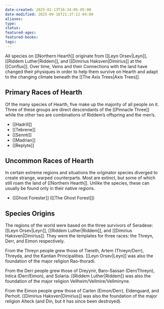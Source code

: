 ```yaml
---
date-created: 2025-02-13T16:34:05-05:00
date-modified: 2025-09-16T21:37:12-04:00
aliases: 
type: 
status: 
featured-ages: 
featured-books: 
tags: 
---
```

All species on [[Northern Hearth]] originate from [[Leyn Orsev|Leyn]], [[Riddem Luther|Riddem]], and [[Dimirius Haksven|Dimirius]] at the [[Conflux]]. Over time, Veins and their Connections with the land have changed their physiques in order to help them survive on Hearth and adapt to the changing climate beneath the [[The Axis Trees|Axis Trees]].
## Primary Races of Hearth
Of the many species of Hearth, five make up the majority of all people on it. Three of these groups are direct descendants of the [[Pinnacle Three]] while the other two are combinations of Riddem’s offspring and the men’s.

- [[Hadrill]]
- [[Tebrene]]
- [[Sennti]]
- [[Madrian]]
- [[Replyte]]
## Uncommon Races of Hearth
In certain extreme regions and situations the originator species diverged to create strange, warped counterparts. Most are extinct, but some of which still roam the land of [[Northern Hearth]]. Unlike the species, these can usually be found only in their native regions.

- [[Ghost Forester]] ([[The Ghost Forest]])
## Species Origins
The regions of the world were based on the three survivors of Seradese: [[Leyn Orsev|Leyn]], [[Riddem Luther|Riddem]], and [[Dimirius Haksven|Dimirius]]. They were the templates for three races: the Threyn, Derr, and Eimon respectively.

From the Threyn people grew those of Tiereth, Artem (Threyn/Derr), Threyda, and the Kantian Principalities. [[Leyn Orsev|Leyn]] was also the foundation of the major religion Rao-thoradi.

From the Derr people grew those of Dreyynir, Baro-Sassan (Derr/Threyn), Intica (Derr/Eimon), and Solaria. [[Riddem Luther|Riddem]] was also the foundation of the major religion Vellheim/Vellmire/Vellminyne.

From the Eimon people grew those of Carlen (Eimon/Derr), Eldenguard, and Perholt. [[Dimirius Haksven|Dimirius]] was also the foundation of the major religion Alteck (and Din, but it has since been destroyed).